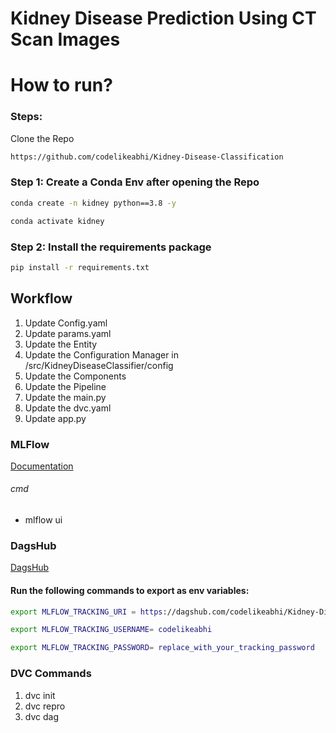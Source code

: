 # Kidney Disease Prediction Using CT Scan Images

# How to run?

### Steps:

Clone the Repo

```bash
https://github.com/codelikeabhi/Kidney-Disease-Classification
```

### Step 1: Create a Conda Env after opening the Repo

```bash
conda create -n kidney python==3.8 -y
```

```bash
conda activate kidney
```

### Step 2: Install the requirements package

```bash
pip install -r requirements.txt
```

## Workflow

1. Update Config.yaml
2. Update params.yaml
3. Update the Entity
4. Update the Configuration Manager in /src/KidneyDiseaseClassifier/config
5. Update the Components
6. Update the Pipeline
7. Update the main.py
8. Update the dvc.yaml
9. Update app.py

### MLFlow
[Documentation](https://mlflow.org/docs/latest/index.html)

###### cmd
- mlflow ui

### DagsHub
[DagsHub](https://dagshub.com)

#### Run the following commands to export as env variables:
```bash
export MLFLOW_TRACKING_URI = https://dagshub.com/codelikeabhi/Kidney-Disease-Classification.mlflow

export MLFLOW_TRACKING_USERNAME= codelikeabhi

export MLFLOW_TRACKING_PASSWORD= replace_with_your_tracking_password
```

### DVC Commands

1. dvc init
2. dvc repro
3. dvc dag